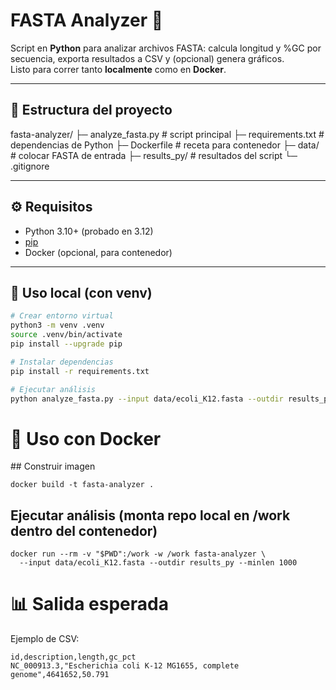 # FASTA Analyzer 🧬

Script en **Python** para analizar archivos FASTA: calcula longitud y %GC por secuencia, exporta resultados a CSV y (opcional) genera gráficos.  
Listo para correr tanto **localmente** como en **Docker**.

---

## 📂 Estructura del proyecto
fasta-analyzer/
├─ analyze_fasta.py # script principal
├─ requirements.txt # dependencias de Python
├─ Dockerfile # receta para contenedor
├─ data/ # colocar FASTA de entrada
├─ results_py/ # resultados del script
└─ .gitignore


---

## ⚙️ Requisitos
- Python 3.10+ (probado en 3.12)
- [pip](https://pip.pypa.io/)
- Docker (opcional, para contenedor)

---

## 🚀 Uso local (con venv)
```bash
# Crear entorno virtual
python3 -m venv .venv
source .venv/bin/activate
pip install --upgrade pip

# Instalar dependencias
pip install -r requirements.txt

# Ejecutar análisis
python analyze_fasta.py --input data/ecoli_K12.fasta --outdir results_py --minlen 1000

```

# 🐳 Uso con Docker
 ## Construir imagen
```
docker build -t fasta-analyzer .
```
## Ejecutar análisis (monta repo local en /work dentro del contenedor)
```
docker run --rm -v "$PWD":/work -w /work fasta-analyzer \
  --input data/ecoli_K12.fasta --outdir results_py --minlen 1000

```

# 📊 Salida esperada

Ejemplo de CSV:
```
id,description,length,gc_pct
NC_000913.3,"Escherichia coli K-12 MG1655, complete genome",4641652,50.791
```
